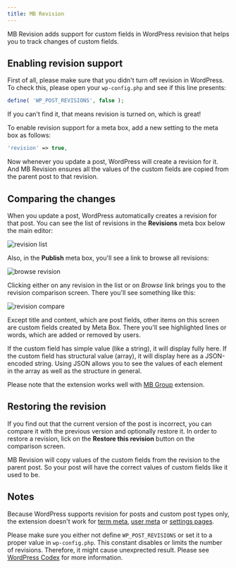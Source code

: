 ```yaml
---
title: MB Revision
---
```


MB Revision adds support for custom fields in WordPress revision that helps you to track changes of custom fields.

## Enabling revision support

First of all, please make sure that you didn't turn off revision in WordPress. To check this, please open your `wp-config.php` and see if this line presents:

```php
define( 'WP_POST_REVISIONS', false );
```

If you can't find it, that means revision is turned on, which is great!

To enable revision support for a meta box, add a new setting to the meta box as follows:

```php
'revision' => true,
```

Now whenever you update a post, WordPress will create a revision for it. And MB Revision ensures all the values of the custom fields are copied from the parent post to that revision.

## Comparing the changes

When you update a post, WordPress automatically creates a revision for that post. You can see the list of revisions in the **Revisions** meta box below the main editor:

![revision list](https://i.imgur.com/rThtMe0.png)

Also, in the **Publish** meta box, you'll see a link to browse all revisions:

![browse revision](https://i.imgur.com/RqXRfhG.png)

Clicking either on any revision in the list or on *Browse* link brings you to the revision comparison screen. There you'll see something like this:

![revision compare](https://i.imgur.com/oObKhaE.png)

Except title and content, which are post fields, other items on this screen are custom fields created by Meta Box. There you'll see highlighted lines or words, which are added or removed by users.

If the custom field has simple value (like a string), it will display fully here. If the custom field has structural value (array), it will display here as a JSON-encoded string. Using JSON allows you to see the values of each element in the array as well as the structure in general.

Please note that the extension works well with [MB Group](/extensions/meta-box-group/) extension.

## Restoring the revision

If you find out that the current version of the post is incorrect, you can compare it with the previous version and optionally restore it. In order to restore a revision, lick on the **Restore this revision** button on the comparison screen.

MB Revision will copy values of the custom fields from the revision to the parent post. So your post will have the correct values of custom fields like it used to be.

## Notes

Because WordPress supports revision for posts and custom post types only, the extension doesn't work for [term meta](/extensions/mb-term-meta/), [user meta](/extensions/mb-user-meta/) or [settings pages](/extensions/mb-settings-page/).

Please make sure you either not define `WP_POST_REVISIONS` or set it to a proper value in `wp-config.php`. This constant disables or limits the number of revisions. Therefore, it might cause unexprected result. Please see [WordPress Codex](https://codex.wordpress.org/Revisions#Revision_Options) for more information.
